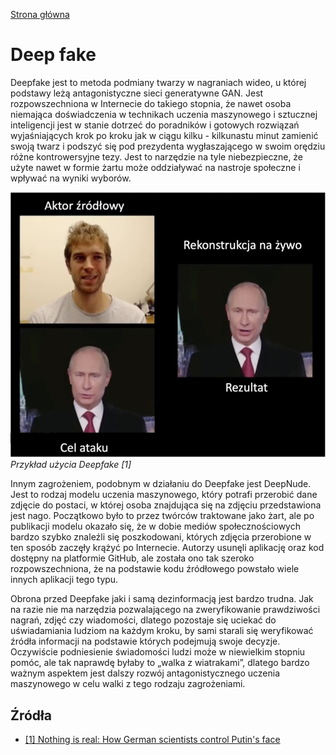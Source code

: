 [Strona główna](../README.md)
# Deep fake
Deepfake jest to metoda podmiany twarzy w nagraniach wideo, u której podstawy leżą antagonistyczne sieci generatywne GAN.
Jest rozpowszechniona w Internecie do takiego stopnia, że nawet osoba niemająca doświadczenia w technikach uczenia maszynowego i sztucznej inteligencji jest w stanie dotrzeć do poradników i gotowych rozwiązań wyjaśniających krok po kroku jak w ciągu kilku - kilkunastu minut zamienić swoją twarz i podszyć się pod prezydenta wygłaszającego w swoim orędziu różne kontrowersyjne tezy.
Jest to narzędzie na tyle niebezpieczne, że użyte nawet w formie żartu może oddziaływać na nastroje społeczne i wpływać na wyniki wyborów.

![Przykład użycia Deepfake [1]](../resources/deep-fake.png)  
*Przykład użycia Deepfake [1]*

Innym zagrożeniem, podobnym w działaniu do Deepfake jest DeepNude. Jest to rodzaj modelu uczenia maszynowego, który potrafi przerobić dane zdjęcie do postaci, w której osoba znajdująca się na zdjęciu przedstawiona jest nago.
Początkowo było to przez twórców traktowane jako żart, ale po publikacji modelu okazało się, że w dobie mediów społecznościowych bardzo szybko znaleźli się poszkodowani, których zdjęcia przerobione w ten sposób zaczęły krążyć po Internecie.
Autorzy usunęli aplikację oraz kod dostępny na platformie GitHub, ale została ono tak szeroko rozpowszechniona, że na podstawie kodu źródłowego powstało wiele innych aplikacji tego typu.


Obrona przed Deepfake jaki i samą dezinformacją jest bardzo trudna. Jak na razie nie ma narzędzia pozwalającego na zweryfikowanie prawdziwości nagrań, zdjęć czy wiadomości, dlatego pozostaje się uciekać do uświadamiania ludziom na każdym kroku, by sami starali się weryfikować źródła informacji na podstawie których podejmują swoje decyzje.
Oczywiście podniesienie świadomości ludzi może w niewielkim stopniu pomóc, ale tak naprawdę byłaby to „walka z wiatrakami”, dlatego bardzo ważnym aspektem jest dalszy rozwój antagonistycznego uczenia maszynowego w celu walki z tego rodzaju zagrożeniami.

## Źródła
* [[1] Nothing is real: How German scientists control Putin's face](https://www.youtube.com/watch?v=ttGUiwfTYvg)
